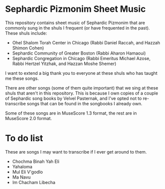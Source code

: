 # Sephardic Pizmonim Sheet Music

This repository contains sheet music of Sephardic Pizmonim that are commonly
sung in the shuls I frequent (or have frequented in the past). These shuls include:

 * Ohel Shalom Torah Center in Chicago (Rabbi Daniel Raccah, and Hazzah Shimon
   Cohen)
 * Sephardic Community of Greater Boston (Rabbi Aharon Hamaoui)
 * Sephardic Congregation in Chicago (Rabbi Emeritus Michael Azose, Rabbi
   Hertzel Yitzhak, and Hazzan Moshe Shemer)

I want to extend a big thank you to everyone at these shuls who has taught me these songs.

There are other songs (some of them quite important) that we sing at these
shuls that aren't in this repository. This is because I own copies of a couple
of Sephardic song books by Velvel Pasternak, and I've opted not to
re-transcribe songs that can be found in the songbooks I already own.

Some of these songs are in MuseScore 1.3 format, the rest are in MuseScore 2.0 format.

# To do list

These are songs I may want to transcribe if I ever get around to them.

 * Chochma Binah Yah Eli
 * Yahaloma
 * Mul Eli V'godlo
 * Ma Navu
 * Im Chacham Libecha
